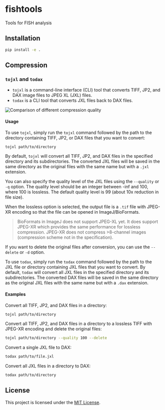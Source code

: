 # fishtools

Tools for FISH analysis

## Installation

```sh
pip install -e .
```

## Compression

### `tojxl` and `todax`

- `tojxl` is a command-line interface (CLI) tool that converts TIFF, JP2, and DAX image files to JPEG XL (JXL) files.
- `todax` is a CLI tool that converts JXL files back to DAX files.

![Comparison of different compression quality](https://github.com/chaichontat/fishtools/assets/34997334/95230a08-4817-433d-a98d-67b5c442439d)

#### Usage

To use `tojxl`, simply run the `tojxl` command followed by the path to the directory containing TIFF, JP2, or DAX files that you want to convert:

```sh
tojxl path/to/directory
```

By default, `tojxl` will convert all TIFF, JP2, and DAX files in the specified directory and its subdirectories. The converted JXL files will be saved in the same directory as the original files with the same name but with a `.jxl` extension.

You can also specify the quality level of the JXL files using the `--quality` or `-q` option. The quality level should be an integer between -inf and 100, where 100 is lossless. The default quality level is 99 (about 10x reduction in file size).

When the lossless option is selected, the output file is a `.tif` file with JPEG-XR encoding so that the file can be opened in ImageJ/BioFormats.

> BioFormats in ImageJ does not support JPEG-XL yet.
> It does support JPEG-XR which provides the same performance for lossless compression.
> JPEG-XR does not compress >8-channel images (compression scheme not in the specification).

If you want to delete the original files after conversion, you can use the `--delete` or `-d` option.

To use `todax`, simply run the `todax` command followed by the path to the JXL file or directory containing JXL files that you want to convert.
By default, `todax` will convert all JXL files in the specified directory and its subdirectories.
The converted DAX files will be saved in the same directory as the original JXL files with the same name but with a `.dax` extension.

#### Examples

Convert all TIFF, JP2, and DAX files in a directory:

```sh
tojxl path/to/directory
```

Convert all TIFF, JP2, and DAX files in a directory to a lossless TIFF with JPEG-XR encoding and delete the original files:

```sh
tojxl path/to/directory --quality 100 --delete
```

Convert a single JXL file to DAX:

```sh
todax path/to/file.jxl
```

Convert all JXL files in a directory to DAX:

```sh
todax path/to/directory
```

## License

This project is licensed under the [MIT License](LICENSE).
